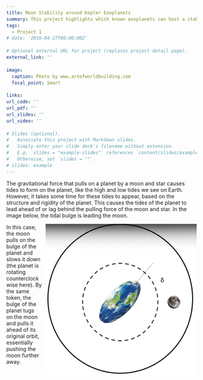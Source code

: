 ```yaml
---
title: Moon Stability around Kepler Exoplanets
summary: This project highlights which known exoplanets can host a stable moon for significant time periods.
tags:
  - Project 1
# date: '2016-04-27T00:00:00Z'

# Optional external URL for project (replaces project detail page).
external_link: ''

image:
  caption: Photo by www.artofworldbuilding.com
  focal_point: Smart

links:
url_code: ''
url_pdf: ''
url_slides: ''
url_video: ''

# Slides (optional).
#   Associate this project with Markdown slides.
#   Simply enter your slide deck's filename without extension.
#   E.g. `slides = "example-slides"` references `content/slides/example-slides.md`.
#   Otherwise, set `slides = ""`.
# slides: example
---
```


The gravitational force that pulls on a planet by a moon and star causes tides to form on the planet, like the high and low tides we see on Earth. However, it takes some time for these tides to appear, based on the structure and rigidity of the planet. This causes the tides of the planet to lead ahead of or lag behind the pulling force of the moon and star. In the image below, the tidal bulge is leading the moon.

<img style="float: right; padding-left: 10px; padding-bottom: 0px; padding-top: 0px" src="./TidalLag.png" width="400px" height="400px">

In this case, the moon pulls on the bulge of the planet and slows it down (the planet is rotating counterclockwise here). By the same token, the bulge of the planet tugs on the moon and pulls it ahead of its original orbit, essentially pushing the moon further away.
